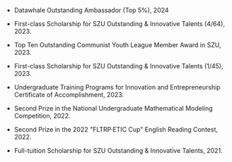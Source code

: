 - Datawhale Outstanding Ambassador (Top 5%), 2024

- First-class Scholarship for SZU Outstanding & Innovative Talents (4/64), 2023.

- Top Ten Outstanding Communist Youth League Member Award in SZU, 2023.

- First-class Scholarship for SZU Outstanding & Innovative Talents (1/45), 2023.

- Undergraduate Training Programs for Innovation and Entrepreneurship Certificate of Accomplishment, 2023.

- Second Prize in the National Undergraduate Mathematical Modeling Competition, 2022.

- Second Prize in the 2022 "FLTRP·ETIC Cup" English Reading Contest, 2022.

- Full-tuition Scholarship for SZU Outstanding & Innovative Talents, 2021.
